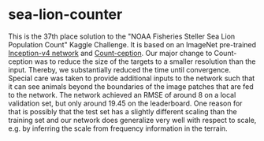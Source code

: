 # sea-lion-counter

This is the 37th place solution to the "NOAA Fisheries Steller Sea Lion Population Count" Kaggle Challenge. It is based on an ImageNet pre-trained [Inception-v4 network](https://arxiv.org/abs/1602.07261) and [Count-ception](https://arxiv.org/abs/1703.08710). Our major change to Count-ception was to reduce the size of the targets to a smaller resolution than the input. Thereby, we substantially reduced the time until convergence. Special care was taken to provide additional inputs to the network such that it can see animals beyond the boundaries of the image patches that are fed to the network. The network achieved an RMSE of around 8 on a local validation set, but only around 19.45 on the leaderboard. One reason for that is possibly that the test set has a slightly different scaling than the training set and our network does generalize very well with respect to scale, e.g. by inferring the scale from frequency information in the terrain.
